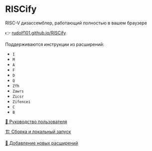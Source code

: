 # RISCify

RISC-V дизассемблер, работающий полностью в вашем браузере

👉 [rudolf101.github.io/RISCify](https://rudolf101.github.io/RISCify/)

Поддерживаются инструкции из расширений:
- `I`
- `M`
- `A`
- `F`
- `D`
- `Q`
- `Zfh`
- `Zawrs`
- `Zicsr`
- `Zifencei`
- `C`
- `B`

[📘 Руководство пользователя](./doc/README.md)

[🏗️ Сборка и локальный запуск](./app/README.md)

[🧩 Добавление новых расширений](./dsl/README.md)
